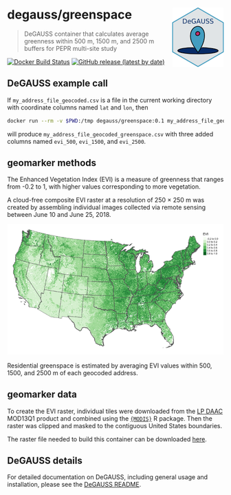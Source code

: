 # degauss/greenspace <a href='https://degauss-org.github.io/DeGAUSS/'><img src='DeGAUSS_hex.png' align="right" height="138.5" /></a>

> DeGAUSS container that calculates average greenness within 500 m, 1500 m, and 2500 m buffers for PEPR multi-site study

[![Docker Build Status](https://img.shields.io/docker/automated/degauss/greenspace)](https://hub.docker.com/repository/docker/degauss/greenspace/tags)
[![GitHub release (latest by date)](https://img.shields.io/github/v/release/degauss-org/greenspace)](https://github.com/degauss-org/greenspace/releases)

## DeGAUSS example call

If `my_address_file_geocoded.csv` is a file in the current working directory with coordinate columns named `lat` and `lon`, then

```sh
docker run --rm -v $PWD:/tmp degauss/greenspace:0.1 my_address_file_geocoded.csv
```

will produce `my_address_file_geocoded_greenspace.csv` with three added columns named `evi_500`, `evi_1500`, and `evi_2500`.

## geomarker methods

The Enhanced Vegetation Index (EVI) is a measure of greenness that ranges from -0.2 to 1, with higher values corresponding to more vegetation.

A cloud-free composite EVI raster at a resolution of 250 × 250 m was created by assembling individual images collected via remote sensing between June 10 and June 25, 2018.

![](figs/evi_us.png)

Residential greenspace is estimated by averaging EVI values within 500, 1500, and 2500 m of each geocoded address.

## geomarker data

To create the EVI raster, individual tiles were downloaded from the [LP DAAC](https://lpdaac.usgs.gov/) MOD13Q1 product and combined using the [`{MODIS}`](https://github.com/MatMatt/MODIS) R package. Then the raster was clipped and masked to the contiguous United States boundaries.

The raster file needed to build this container can be downloaded [here](https://s3.amazonaws.com/geomarker/greenspace/pepr_evi_June_2018_5072.tif). 

## DeGAUSS details

For detailed documentation on DeGAUSS, including general usage and installation, please see the [DeGAUSS README](https://github.com/degauss-org/DeGAUSS).




